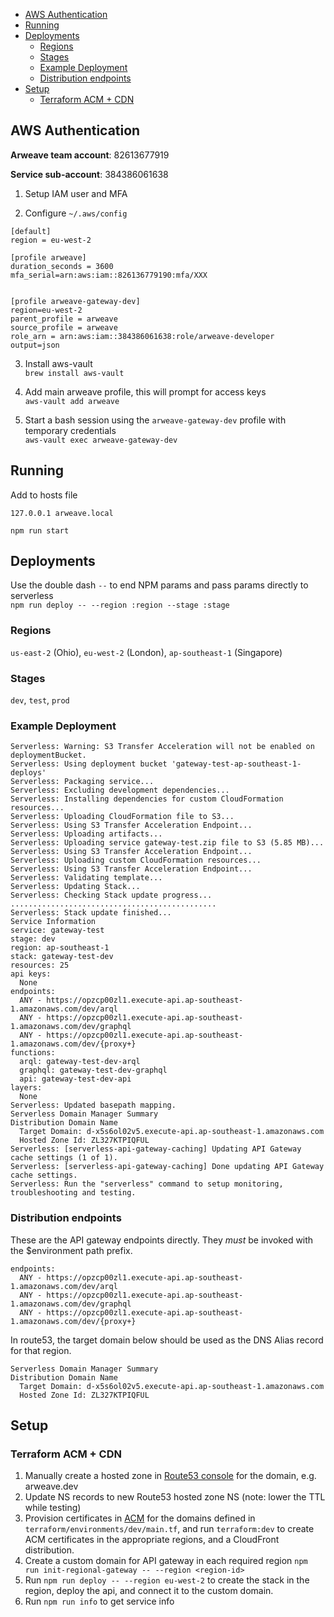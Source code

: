 - [AWS Authentication](#aws-authentication)
- [Running](#running)
- [Deployments](#deployments)
  - [Regions](#regions)
  - [Stages](#stages)
  - [Example Deployment](#example-deployment)
  - [Distribution endpoints](#distribution-endpoints)
- [Setup](#setup)
  - [Terraform ACM + CDN](#terraform-acm--cdn)

## AWS Authentication

**Arweave team account**: 82613677919

**Service sub-account**: 384386061638

1. Setup IAM user and MFA

2. Configure `~/.aws/config`

```
[default]
region = eu-west-2

[profile arweave]
duration_seconds = 3600
mfa_serial=arn:aws:iam::826136779190:mfa/XXX


[profile arweave-gateway-dev]
region=eu-west-2
parent_profile = arweave
source_profile = arweave
role_arn = arn:aws:iam::384386061638:role/arweave-developer
output=json
```

3. Install aws-vault\
   `brew install aws-vault`

4. Add main arweave profile, this will prompt for access keys\
   `aws-vault add arweave`

5. Start a bash session using the `arweave-gateway-dev` profile with temporary credentials\
   `aws-vault exec arweave-gateway-dev`

## Running

Add to hosts file

`127.0.0.1 arweave.local`

`npm run start`

## Deployments

Use the double dash `--` to end NPM params and pass params directly to serverless\
`npm run deploy -- --region :region --stage :stage`

### Regions

`us-east-2` (Ohio), `eu-west-2` (London), `ap-southeast-1` (Singapore)

### Stages

`dev`, `test`, `prod`

### Example Deployment

```
Serverless: Warning: S3 Transfer Acceleration will not be enabled on deploymentBucket.
Serverless: Using deployment bucket 'gateway-test-ap-southeast-1-deploys'
Serverless: Packaging service...
Serverless: Excluding development dependencies...
Serverless: Installing dependencies for custom CloudFormation resources...
Serverless: Uploading CloudFormation file to S3...
Serverless: Using S3 Transfer Acceleration Endpoint...
Serverless: Uploading artifacts...
Serverless: Uploading service gateway-test.zip file to S3 (5.85 MB)...
Serverless: Using S3 Transfer Acceleration Endpoint...
Serverless: Uploading custom CloudFormation resources...
Serverless: Using S3 Transfer Acceleration Endpoint...
Serverless: Validating template...
Serverless: Updating Stack...
Serverless: Checking Stack update progress...
..............................................
Serverless: Stack update finished...
Service Information
service: gateway-test
stage: dev
region: ap-southeast-1
stack: gateway-test-dev
resources: 25
api keys:
  None
endpoints:
  ANY - https://opzcp00zl1.execute-api.ap-southeast-1.amazonaws.com/dev/arql
  ANY - https://opzcp00zl1.execute-api.ap-southeast-1.amazonaws.com/dev/graphql
  ANY - https://opzcp00zl1.execute-api.ap-southeast-1.amazonaws.com/dev/{proxy+}
functions:
  arql: gateway-test-dev-arql
  graphql: gateway-test-dev-graphql
  api: gateway-test-dev-api
layers:
  None
Serverless: Updated basepath mapping.
Serverless Domain Manager Summary
Distribution Domain Name
  Target Domain: d-x5s6ol02v5.execute-api.ap-southeast-1.amazonaws.com
  Hosted Zone Id: ZL327KTPIQFUL
Serverless: [serverless-api-gateway-caching] Updating API Gateway cache settings (1 of 1).
Serverless: [serverless-api-gateway-caching] Done updating API Gateway cache settings.
Serverless: Run the "serverless" command to setup monitoring, troubleshooting and testing.
```

### Distribution endpoints

These are the API gateway endpoints directly. They _must_ be invoked with the \$environment path prefix.

```
endpoints:
  ANY - https://opzcp00zl1.execute-api.ap-southeast-1.amazonaws.com/dev/arql
  ANY - https://opzcp00zl1.execute-api.ap-southeast-1.amazonaws.com/dev/graphql
  ANY - https://opzcp00zl1.execute-api.ap-southeast-1.amazonaws.com/dev/{proxy+}
```

In route53, the target domain below should be used as the DNS Alias record for that region.

```
Serverless Domain Manager Summary
Distribution Domain Name
  Target Domain: d-x5s6ol02v5.execute-api.ap-southeast-1.amazonaws.com
  Hosted Zone Id: ZL327KTPIQFUL
```

## Setup

### Terraform ACM + CDN

1. Manually create a hosted zone in [Route53 console](https://console.aws.amazon.com/route53/home#hosted-zones:) for the domain, e.g. arweave.dev
2. Update NS records to new Route53 hosted zone NS (note: lower the TTL while testing)
3. Provision certificates in [ACM](https://console.aws.amazon.com/acm/home) for the domains defined in `terraform/environments/dev/main.tf`, and run `terraform:dev` to create ACM certificates in the appropriate regions, and a CloudFront distribution.
4. Create a custom domain for API gateway in each required region `npm run init-regional-gateway -- --region <region-id>`
5. Run `npm run deploy -- --region eu-west-2` to create the stack in the region, deploy the api, and connect it to the custom domain.
6. Run `npm run info` to get service info
